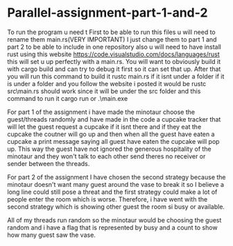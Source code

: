 # Parallel-assignment-part-1-and-2
To run the program u need t
First to be able to run this files u will need to rename them main.rs(VERY IMPORTANT) I just change them to part 1 and part 2 to be able to include in one repository also u will need to have install rust using this website https://code.visualstudio.com/docs/languages/rust this will set u up perfectly with a main.rs. You will want to obviously build it with cargo build and can try to debug it first so it can set that up. After that you will run this command to build it rustc main.rs if it isnt under a folder if it is under a folder and you follow the website i posted it would be rustc src\main.rs should work since it will be under the src folder and this command to run it cargo run or .\main.exe

For part 1 of the assignment i have made the minotaur choose the guest/threads randomly and have made in the code a cupcake tracker that will let the guest request a cupcake if it isnt there and if they eat the cupcake the coutner will go up and then when all the guest have eaten a cupcake a print message saying all guest have eaten the cupcake will pop up. This way the guest have not ignored the generous hospitality of the minotaur and they won't talk to each other send theres no receiver or sender between the threads.

For part 2 of the assignment I have chosen the second strategy because the minotaur doesn't want many guest around the vase to break it so I believe a long line could still pose a threat and the first strategy could make a lot of people enter the room which is worse. Therefore, i have went with the second strategy which is showing other guest the room si busy or available.

All of my threads run random so the minotaur would be choosing the guest random and i have a flag that is represented by busy and a count to show how many guest saw the vase.
